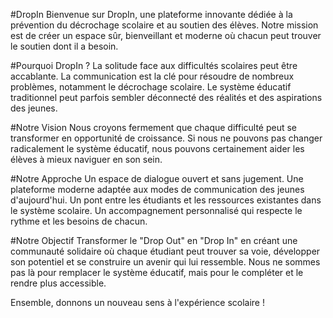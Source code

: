 #DropIn
Bienvenue sur DropIn, une plateforme innovante dédiée à la prévention du décrochage scolaire et au soutien des élèves. Notre mission est de créer un espace sûr, bienveillant et moderne où chacun peut trouver le soutien dont il a besoin.

#Pourquoi DropIn ?
La solitude face aux difficultés scolaires peut être accablante.
La communication est la clé pour résoudre de nombreux problèmes, notamment le décrochage scolaire.
Le système éducatif traditionnel peut parfois sembler déconnecté des réalités et des aspirations des jeunes.

#Notre Vision
Nous croyons fermement que chaque difficulté peut se transformer en opportunité de croissance. Si nous ne pouvons pas changer radicalement le système éducatif, nous pouvons certainement aider les élèves à mieux naviguer en son sein.

#Notre Approche
Un espace de dialogue ouvert et sans jugement.
Une plateforme moderne adaptée aux modes de communication des jeunes d'aujourd'hui.
Un pont entre les étudiants et les ressources existantes dans le système scolaire.
Un accompagnement personnalisé qui respecte le rythme et les besoins de chacun.

#Notre Objectif
Transformer le "Drop Out" en "Drop In" en créant une communauté solidaire où chaque étudiant peut trouver sa voie, développer son potentiel et se construire un avenir qui lui ressemble. Nous ne sommes pas là pour remplacer le système éducatif, mais pour le compléter et le rendre plus accessible.

Ensemble, donnons un nouveau sens à l'expérience scolaire !
